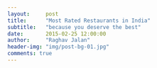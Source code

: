 ```yaml
---
layout:     post
title:      "Most Rated Restaurants in India"
subtitle:   "because you deserve the best"
date:       2015-02-25 12:00:00
author:     "Raghav Jalan"
header-img: "img/post-bg-01.jpg"
comments: true
---
```

<style type="text/css">

.bar {
  fill: #BC212D;
}

.bar:hover {
  fill: brown;
}
.heading {
  font: 40px Arial;
}
.axis {
  font: 10px Arial;
}

.axis path,
.axis line {
  fill: none;
  stroke: #000;
  shape-rendering: crispEdges;
}

.x.axis path {
  display: none;
}

.d3-tip {
  line-height: 1;
  font-weight: bold;
  padding: 12px;
  background: rgba(0, 0, 0, 0.8);
  color: #fff;
  border-radius: 2px;
}

/* Creates a small triangle extender for the tooltip */
.d3-tip:after {
  box-sizing: border-box;
  display: inline;
  font-size: 10px;
  width: 100%;
  line-height: 1;
  color: rgba(0, 0, 0, 0.8);
  content: "\25BC";
  position: absolute;
  text-align: center;
}

/* Style northward tooltips differently */
.d3-tip.n:after {
  margin: -1px 0 0 0;
  top: 100%;
  left: 0;
}

</style>

<div id = "example"></div>

<script src="http://d3js.org/d3.v3.min.js"></script>
<script src="http://labratrevenge.com/d3-tip/javascripts/d3.tip.v0.6.3.js"></script>
<script>

var margin = {top: 40, right: 20, bottom: 70, left: 25},
    width = 800 - margin.left - margin.right,
    height = 500 - margin.top - margin.bottom;

var x = d3.scale.ordinal()
    .rangeRoundBands([0, width], .1);

var y = d3.scale.linear()
    .range([height, 0]);

var xAxis = d3.svg.axis()
    .scale(x)
    .orient("bottom");

var yAxis = d3.svg.axis()
    .scale(y)
    .orient("left")
    .ticks(5, "s");

var tip = d3.tip()
    .attr('class', 'd3-tip')
    .offset([-10, 0])
    .html(function(d) {
      return "<strong>Share:</strong> <span style='color:red'>" + Math.round(d.share*100)/100  + " %</span>";
    });


var svg = d3.select("div#example").append("svg")
    .attr("width", width + margin.left + margin.right)
    .attr("height", height + margin.top + margin.bottom)
  .append("g")
    .attr("transform", "translate(" + margin.left + "," + margin.top + ")");

svg.call(tip);

d3.csv("/viziotherapy/data/rating-count.csv", type, function(error, data) {
  x.domain(data.map(function(d) { return d.rating; }));
  y.domain([0, d3.max(data, function(d) { return d.count; })]);

  svg.append("g")
      .attr("class", "x axis")
      .attr("transform", "translate(0," + height + ")")
      .call(xAxis)
      .selectAll("text")  
            .style("text-anchor", "end")
            .attr("dx", "-.8em")
            .attr("dy", ".15em")
            .attr("transform", function(d) {
                return "rotate(-65)" 
                });

  svg.append("g")
      .attr("class", "y axis")
      .call(yAxis)
    .append("text")
      .attr("transform", "rotate(65)")
      .attr("y", 6)
      .attr("dy", ".71em")
      .style("text-anchor", "end")
      .text("Count");

  svg.selectAll(".bar")
      .data(data)
    .enter().append("rect")
      .attr("class", "bar")
      .style("fill", function(d) { return d.color;})
      .attr("x", function(d) { return x(d.rating); })
      .attr("width", x.rangeBand())
      .attr("y", function(d) { return y(d.count); })
      .attr("height", function(d) { return height - y(d.count); })
      .on('mouseover', tip.show)
      .on('mouseout', tip.hide)

});

  svg.append("text")
      .attr("x", 500)
      .attr("y", 20)
      .style("font-size", "40px")
      .style("fill", "#CB202D")
      .text("Total: 53,607");

function type(d) {
  d.count = +d.count;
  return d;
}
</script>